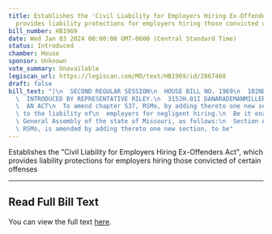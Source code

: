 ```yaml
---
title: Establishes the 'Civil Liability for Employers Hiring Ex-Offenders Act', which
  provides liability protections for employers hiring those convicted of certain offenses
bill_number: HB1969
date: Wed Jan 03 2024 00:00:00 GMT-0600 (Central Standard Time)
status: Introduced
chamber: House
sponsor: Unknown
vote_summary: Unavailable
legiscan_url: https://legiscan.com/MO/text/HB1969/id/2867468
draft: false
bill_text: "|\n  SECOND REGULAR SESSION\n  HOUSE BILL NO. 1969\n  102ND GENERAL ASSEMBLY\n\
  \  INTRODUCED BY REPRESENTATIVE RILEY.\n  3152H.01I DANARADEMANMILLER,ChiefClerk\n\
  \  AN ACT\n  To amend chapter 537, RSMo, by adding thereto one new section relating\
  \ to the liability of\n  employers for negligent hiring.\n  Be it enacted by the\
  \ General Assembly of the state of Missouri, as follows:\n  Section A. Chapter 537,\
  \ RSMo, is amended by adding thereto one new section, to be"
---
```

Establishes the "Civil Liability for Employers Hiring Ex-Offenders Act", which provides liability protections for employers hiring those convicted of certain offenses

---

## Read Full Bill Text

You can view the full text [here](https://legiscan.com/MO/text/HB1969/id/2867468).
